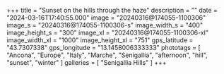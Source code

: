 +++
title = "Sunset on the hills through the haze"
description = ""
date = "2024-03-16T17:40:55.000"
image = "20240316@174055-1100306"
image_s = "20240316@174055-1100306-s"
image_width_s = "400"
image_height_s = "300"
image_xl = "20240316@174055-1100306-xl"
image_width_xl = "1000"
image_height_xl = "751"
gps_latitude = "43.7307338"
gps_longitude = "13.1458006333333"
phototags = [ "Ancona", "Europe", "Italy", "Marche", "Senigallia", "afternoon", "hill", "sunset", "winter" ]
galleries = [ "Senigallia Hills" ]
+++
